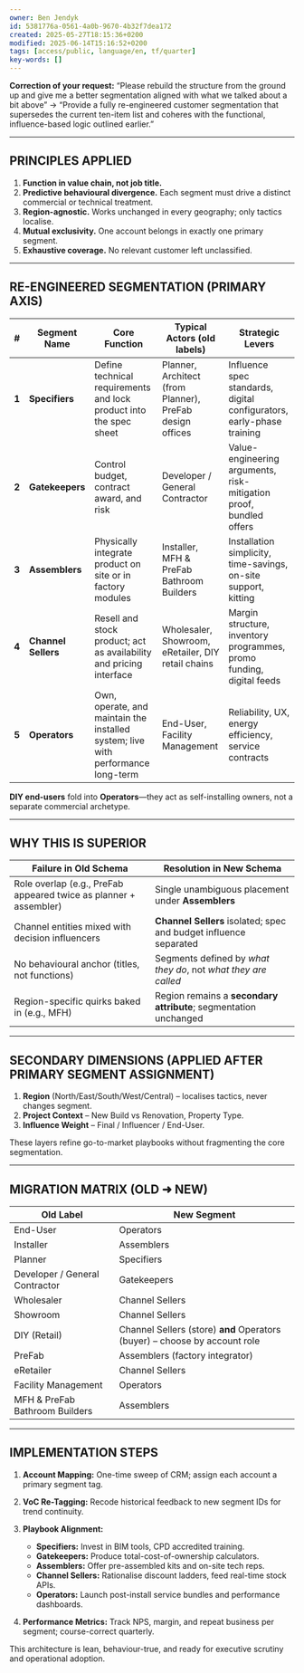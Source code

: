 ```yaml
---
owner: Ben Jendyk
id: 5381776a-0561-4a0b-9670-4b32f7dea172
created: 2025-05-27T18:15:36+0200
modified: 2025-06-14T15:16:52+0200
tags: [access/public, language/en, tf/quarter]
key-words: []
---
```


**Correction of your request:**
“Please rebuild the structure from the ground up and give me a better segmentation aligned with what we talked about a bit above” → “Provide a fully re-engineered customer segmentation that supersedes the current ten-item list and coheres with the functional, influence-based logic outlined earlier.”

---

## PRINCIPLES APPLIED

1. **Function in value chain, not job title.**
2. **Predictive behavioural divergence.** Each segment must drive a distinct commercial or technical treatment.
3. **Region-agnostic.** Works unchanged in every geography; only tactics localise.
4. **Mutual exclusivity.** One account belongs in exactly one primary segment.
5. **Exhaustive coverage.** No relevant customer left unclassified.

---

## RE-ENGINEERED SEGMENTATION (PRIMARY AXIS)

| #     | Segment Name        | Core Function                                                                    | Typical Actors (old labels)                              | Strategic Levers                                                      |
| ----- | ------------------- | -------------------------------------------------------------------------------- | -------------------------------------------------------- | --------------------------------------------------------------------- |
| **1** | **Specifiers**      | Define technical requirements and lock product into the spec sheet               | Planner, Architect (from Planner), PreFab design offices | Influence spec standards, digital configurators, early-phase training |
| **2** | **Gatekeepers**     | Control budget, contract award, and risk                                         | Developer / General Contractor                           | Value-engineering arguments, risk-mitigation proof, bundled offers    |
| **3** | **Assemblers**      | Physically integrate product on site or in factory modules                       | Installer, MFH & PreFab Bathroom Builders                | Installation simplicity, time-savings, on-site support, kitting       |
| **4** | **Channel Sellers** | Resell and stock product; act as availability and pricing interface              | Wholesaler, Showroom, eRetailer, DIY retail chains       | Margin structure, inventory programmes, promo funding, digital feeds  |
| **5** | **Operators**       | Own, operate, and maintain the installed system; live with performance long-term | End-User, Facility Management                            | Reliability, UX, energy efficiency, service contracts                 |

**DIY end-users** fold into **Operators**—they act as self-installing owners, not a separate commercial archetype.

---

## WHY THIS IS SUPERIOR

| Failure in Old Schema                                             | Resolution in New Schema                                          |
| ----------------------------------------------------------------- | ----------------------------------------------------------------- |
| Role overlap (e.g., PreFab appeared twice as planner + assembler) | Single unambiguous placement under **Assemblers**                 |
| Channel entities mixed with decision influencers                  | **Channel Sellers** isolated; spec and budget influence separated |
| No behavioural anchor (titles, not functions)                     | Segments defined by *what they do*, not *what they are called*    |
| Region-specific quirks baked in (e.g., MFH)                       | Region remains a **secondary attribute**; segmentation unchanged  |

---

## SECONDARY DIMENSIONS (APPLIED AFTER PRIMARY SEGMENT ASSIGNMENT)

1. **Region** (North/East/South/West/Central) – localises tactics, never changes segment.
2. **Project Context** – New Build vs Renovation, Property Type.
3. **Influence Weight** – Final / Influencer / End-User.

These layers refine go-to-market playbooks without fragmenting the core segmentation.

---

## MIGRATION MATRIX (OLD ➜ NEW)

| Old Label                      | New Segment                                                                |
| ------------------------------ | -------------------------------------------------------------------------- |
| End-User                       | Operators                                                                  |
| Installer                      | Assemblers                                                                 |
| Planner                        | Specifiers                                                                 |
| Developer / General Contractor | Gatekeepers                                                                |
| Wholesaler                     | Channel Sellers                                                            |
| Showroom                       | Channel Sellers                                                            |
| DIY (Retail)                   | Channel Sellers (store) **and** Operators (buyer) – choose by account role |
| PreFab                         | Assemblers (factory integrator)                                            |
| eRetailer                      | Channel Sellers                                                            |
| Facility Management            | Operators                                                                  |
| MFH & PreFab Bathroom Builders | Assemblers                                                                 |

---

## IMPLEMENTATION STEPS

1. **Account Mapping:** One-time sweep of CRM; assign each account a primary segment tag.
2. **VoC Re-Tagging:** Recode historical feedback to new segment IDs for trend continuity.
3. **Playbook Alignment:**

   * **Specifiers:** Invest in BIM tools, CPD accredited training.
   * **Gatekeepers:** Produce total-cost-of-ownership calculators.
   * **Assemblers:** Offer pre-assembled kits and on-site tech reps.
   * **Channel Sellers:** Rationalise discount ladders, feed real-time stock APIs.
   * **Operators:** Launch post-install service bundles and performance dashboards.
4. **Performance Metrics:** Track NPS, margin, and repeat business per segment; course-correct quarterly.

This architecture is lean, behaviour-true, and ready for executive scrutiny and operational adoption.
